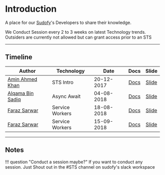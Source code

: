 # Introduction

A place for our [Sudofy](http://sudofy.com)'s Developers to share their knowledge. 

We Conduct Session every 2 to 3 weeks on latest Technology trends. Outsiders are currently not allowed but can grant access prior to an STS

___

## Timeline

| Author                                               | Technology                   | Date       | Docs                 | Slide                                  |
| ---------------------------------------------------- | ---------------------------- | ---------- | :------------------: | :---------------:                      |
| [Amin Ahmed Khan](https://github.com/aminahmedkhan)  | STS Intro                    | 20-12-2017 | [Docs](./sts-intro)  | [Slide](http://bit.ly/2Gm15gB)         |
| [Alqama Bin Sadiq](https://github.com/alqamabinsadiq)      | Async Await                | 04-08-2018 | [Docs](./js-async-await)             | [Slide](https://bit.ly/2MjR3OW)                              |
| [Faraz Sarwar](https://github.com/farazsarwar113)  | Service Workers                    | 18-08-2018 | [Docs](./intro-service-worker)  | [Slide](http://bit.ly/2vOLeDb)         |
| [Faraz Sarwar](https://github.com/farazsarwar113)  | Service Workers                    | 15-09-2018 | [Docs](./intro-service-worker-2)  | [Slide](http://bit.ly/2vOLeDb)         |
___

## Notes

!!! question "Conduct a session maybe?"
    If you want to conduct any session. Just Shout out in the #STS channel on sudofy's slack workspace